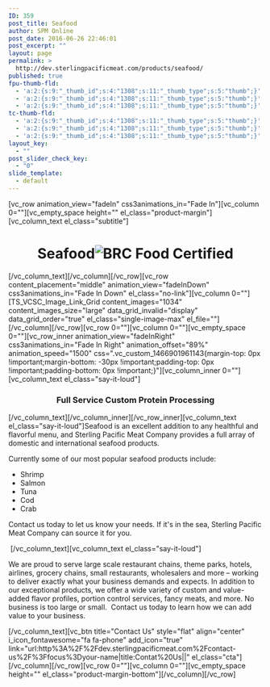 ```yaml
---
ID: 359
post_title: Seafood
author: SPM Online
post_date: 2016-06-26 22:46:01
post_excerpt: ""
layout: page
permalink: >
  http://dev.sterlingpacificmeat.com/products/seafood/
published: true
fpu-thumb-fld:
  - 'a:2:{s:9:"_thumb_id";s:4:"1308";s:11:"_thumb_type";s:5:"thumb";}'
  - 'a:2:{s:9:"_thumb_id";s:4:"1308";s:11:"_thumb_type";s:5:"thumb";}'
  - 'a:2:{s:9:"_thumb_id";s:4:"1308";s:11:"_thumb_type";s:5:"thumb";}'
tc-thumb-fld:
  - 'a:2:{s:9:"_thumb_id";s:4:"1308";s:11:"_thumb_type";s:5:"thumb";}'
  - 'a:2:{s:9:"_thumb_id";s:4:"1308";s:11:"_thumb_type";s:5:"thumb";}'
  - 'a:2:{s:9:"_thumb_id";s:4:"1308";s:11:"_thumb_type";s:5:"thumb";}'
layout_key:
  - ""
post_slider_check_key:
  - "0"
slide_template:
  - default
---
```

[vc_row animation_view="fadeIn" css3animations_in="Fade In"][vc_column 0=""][vc_empty_space height="" el_class="product-margin"][vc_column_text el_class="subtitle"]
<h1 class="page-title" style="text-align: center;">Seafood<img class="brc" src="http://dev.sterlingpacificmeat.com/wp-content/uploads/2016/10/brc-logo-44x66.png" alt="BRC Food Certified" /></h1>
[/vc_column_text][/vc_column][/vc_row][vc_row content_placement="middle" animation_view="fadeInDown" css3animations_in="Fade In Down" el_class="no-link"][vc_column 0=""][TS_VCSC_Image_Link_Grid content_images="1034" content_images_size="large" data_grid_invalid="display" data_grid_order="true" el_class="single-image-max" el_file=""][/vc_column][/vc_row][vc_row 0=""][vc_column 0=""][vc_empty_space 0=""][vc_row_inner animation_view="fadeInRight" css3animations_in="Fade In Right" animation_offset="89%" animation_speed="1500" css=".vc_custom_1466901961143{margin-top: 0px !important;margin-bottom: -30px !important;padding-top: 0px !important;padding-bottom: 0px !important;}"][vc_column_inner 0=""][vc_column_text el_class="say-it-loud"]
<h3 style="text-align: center;">Full Service Custom Protein Processing</h3>
[/vc_column_text][/vc_column_inner][/vc_row_inner][vc_column_text el_class="say-it-loud"]Seafood is an excellent addition to any healthful and flavorful menu, and Sterling Pacific Meat Company provides a full array of domestic and international seafood products.

Currently some of our most popular seafood products include:
<ul>
 	<li>Shrimp</li>
 	<li>Salmon</li>
 	<li>Tuna</li>
 	<li>Cod</li>
 	<li>Crab</li>
</ul>
Contact us today to let us know your needs. If it's in the sea, Sterling Pacific Meat Company can source it for you.

&nbsp;[/vc_column_text][vc_column_text el_class="say-it-loud"]
<div class="vc_row wpb_row vc_row-fluid">
<div class="wpb_column vc_column_container vc_col-sm-12">
<div class="vc_column-inner ">
<div class="wpb_wrapper">
<div class="wpb_text_column wpb_content_element say-it-loud">
<div class="wpb_wrapper">
<div class="vc_row wpb_row vc_row-fluid">
<div class="wpb_column vc_column_container vc_col-sm-12">
<div class="vc_column-inner ">
<div class="wpb_wrapper">
<div class="wpb_text_column wpb_content_element say-it-loud">
<div class="wpb_wrapper">

We are proud to serve large scale restaurant chains, theme parks, hotels, airlines, grocery chains, small restaurants, wholesalers and more – working to deliver exactly what your business demands and expects. In addition to our exceptional products, we offer a wide variety of custom and value-added flavor profiles, portion control services, fancy meats, and more. No business is too large or small.  Contact us today to learn how we can add value to your business.

</div>
</div>
</div>
</div>
</div>
</div>
<div class="vc_row wpb_row vc_row-fluid"></div>
</div>
</div>
</div>
</div>
</div>
</div>
[/vc_column_text][vc_btn title="Contact Us" style="flat" align="center" i_icon_fontawesome="fa fa-phone" add_icon="true" link="url:http%3A%2F%2Fdev.sterlingpacificmeat.com%2Fcontact-us%2F%3Ffocus%3Dyour-name|title:Contat%20Us||" el_class="cta"][/vc_column][/vc_row][vc_row 0=""][vc_column 0=""][vc_empty_space height="" el_class="product-margin-bottom"][/vc_column][/vc_row]